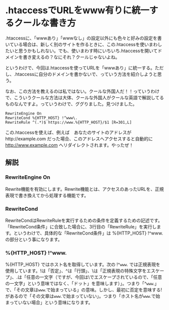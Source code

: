 # .htaccessでURLをwww有りに統一するクールな書き方

.htaccessに、「wwwあり」「wwwなし」の設定以外にも色々と好みの設定を書いている場合は、新しく別のサイトを作るときに、この.htaccessを使いまわしたいと思うかもしれない。でも、使いまわす時にいちいち.htaccessを開いてドメインを書き変えるの？なにそれ？クールじゃないよね。

というわけで、今回は.htaccessを使ってURLを「wwwあり」に統一する。ただし、.htaccessに自分のドメインを書かないで、っていう方法を紹介しようと思う。

なお、この方法を教えるのは私ではない。クールな外国人だ！！っていうわけで、こういうクールな方法は大体、クールな外国人がクールな英語で解説してるものなんですよ。っていうわけで、ググりました。見つけました。

```
RewriteEngine On
RewriteCond %{HTTP_HOST} !^www\.
RewriteRule ^(.*)$ https://www.%{HTTP_HOST}/$1 [R=301,L]
```
この.htaccessを使えば、例えば　あなたのサイトのアドレスがhttp://example.com だった場合、このアドレスへアクセスすると自動的に http://www.example.com へリダイレクトされます。やったぜ！

## 解説
### RewriteEngine On
Rewrite機能を有効にします。Rewrite機能とは、アクセスのあったURLを、正規表現で書き換えてから処理する機能です。

### RewriteCond
RewriteCondはRewriteRuleを実行するための条件を定義するための記述です。「RewriteCond条件」に合致した場合に、3行目の「RewriteRule」を実行します。というわけで、具体的な「RewriteCond条件」は %{HTTP_HOST} !^www\. の部分という事になります。

### %{HTTP_HOST} !^www\.
%{HTTP_HOST} ではホスト名を取得しています。次の !^`www`\. では正規表現を使用しています。!は「否定」、^は「行頭」、\は「正規表現の特殊文字をエスケープ」、.は「任意の一文字（ですが、今回は\でエスケープされているので、「任意の一文字」という意味ではなく、「ドット」を意味します）」。つまり「^`www`\.」で、「その文章は`www`.で始まっている」の意味。しかし、最初に否定を意味する!があるので「その文章は`www`.で始まっていない」。つまり「ホスト名が`www`.で始まっていない場合」という意味になります。

